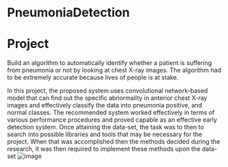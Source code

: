 # PneumoniaDetection

# Project

Build an algorithm to automatically identify whether a patient is suffering from pneumonia or not by looking at chest X-ray images. The algorithm had to be extremely accurate because lives of people is at stake.

In this project, the proposed system uses convolutional network-based model that can find out the specific abnormality in anterior chest X-ray images and effectively classify the data into pneumonia positive,  and normal classes.  The recommended system worked effectively in terms of various performance procedures and proved capable as an effective early detection system. Once attaining the data-set, the task was to then to search into possible libraries and tools that may be necessary for the project. When that was accomplished then the methods decided during the research, it was then required to implement these methods upon the data-set
![image](https://user-images.githubusercontent.com/36960044/133886873-f208cc11-3c35-4495-8ae4-a4f4efe357c8.png)
